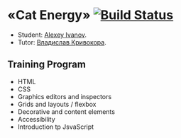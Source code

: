 # «Cat Energy» [![Build Status](https://travis-ci.com/fcsmJS/cinemaddict.svg?branch=master)](https://travis-ci.com/fcsmJS/cinemaddict)

* Student: [Alexey Ivanov](https://up.htmlacademy.ru/javascript/19/user/406527).
* Tutor: [Владислав Кривокора](https://htmlacademy.ru/profile/krivokora).

## Training Program
* HTML
* CSS
* Graphics editors and inspectors
* Grids and layouts / flexbox
* Decorative and content elements
* Accessibility
* Introduction tp JsvaScript

